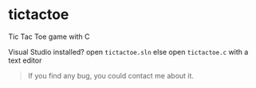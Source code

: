 # tictactoe

Tic Tac Toe game with C

Visual Studio installed? open `tictactoe.sln`
else open `tictactoe.c` with a text editor

> If you find any bug, you could contact me about it.
